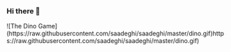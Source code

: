 ### Hi there 👋

<!--
**LillianMarino/LillianMarino** is a ✨ _special_ ✨ repository because its `README.md` (this file) appears on your GitHub profile.

Here are some ideas to get you started:

- 🔭 I’m currently working on ...
- 🌱 I’m currently learning ...
- 👯 I’m looking to collaborate on ...
- 🤔 I’m looking for help with ...
- 💬 Ask me about ...
- 📫 How to reach me: ...
- 😄 Pronouns: ...
- ⚡ Fun fact: ...
--> ![The Dino Game](https://raw.githubusercontent.com/saadeghi/saadeghi/master/dino.gif)https://raw.githubusercontent.com/saadeghi/saadeghi/master/dino.gif)
